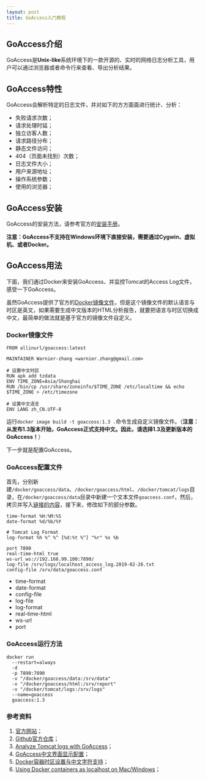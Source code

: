 ```yaml
---
layout: post
title: GoAccess入门教程
---
```


## GoAccess介绍

GoAccess是**Unix-like**系统环境下的一款开源的、实时的网络日志分析工具，用户可以通过浏览器或者命令行来查看、导出分析结果。

## GoAccess特性

GoAccess会解析特定的日志文件，并对如下的方方面面进行统计、分析：

* 失败请求次数；
* 请求处理时延；
* 独立访客人数；
* 请求路径分布；
* 静态文件访问；
* 404（页面未找到）次数；
* 日志文件大小；
* 用户来源地址；
* 操作系统参数；
* 使用的浏览器；

## GoAccess安装

GoAccess的安装方法，请参考官方的[安装手册](https://goaccess.io/download)。

**注意：GoAccess不支持在Windows环境下直接安装，需要通过Cygwin、虚拟机、或者Docker。**

## GoAccess用法

下面，我们通过Docker来安装GoAccess、并监控Tomcat的Access Log文件，感受一下GoAccess。

虽然GoAccess提供了官方的[Docker镜像文件](https://hub.docker.com/r/allinurl/goaccess)，但是这个镜像文件的默认语言与时区是英文，如果需要生成中文版本的HTML分析报告，就要把语言与时区切换成中文，最简单的做法就是基于官方的镜像文件自定义。

### Docker镜像文件

```
FROM allinurl/goaccess:latest

MAINTAINER Warnier-zhang <warnier.zhang@gmail.com>

# 设置中文时区
RUN apk add tzdata
ENV TIME_ZONE=Asia/Shanghai
RUN /bin/cp /usr/share/zoneinfo/$TIME_ZONE /etc/localtime && echo $TIME_ZONE > /etc/timezone

# 设置中文语言
ENV LANG zh_CN.UTF-8
```

运行`docker image build -t goaccess:1.3 .`命令生成自定义镜像文件。（**注意：从发布1.3版本开始，GoAccess正式支持中文。因此，请选择1.3及更新版本的GoAccess！**）

下一步就是配置GoAccess。

### GoAccess配置文件 

首先，分别新建`/docker/goaccess/data`、`/docker/goaccess/html`、`/docker/tomcat/logs`目录，在`/docker/goaccess/data`目录中新建一个文本文件`goaccess.conf`，然后，拷贝并写入[链接的内容](https://raw.githubusercontent.com/allinurl/goaccess/master/config/goaccess.conf)，接下来，修改如下的部分参数。

```
time-format %H:%M:%S
date-format %d/%b/%Y

# Tomcat Log Format
log-format %h %^ %^ [%d:%t %^] "%r" %s %b

port 7890
real-time-html true
ws-url ws://192.168.99.100:7890/
log-file /srv/logs/localhost_access_log.2019-02-26.txt
config-file /srv/data/goaccess.conf
```

* time-format
* date-format
* config-file
* log-file
* log-format
* real-time-html
* ws-url
* port


### GoAccess运行方法

```
docker run 
  --restart=always 
  -d 
  -p 7890:7890 
  -v "/docker/goaccess/data:/srv/data"         
  -v "/docker/goaccess/html:/srv/report"       
  -v "/docker/tomcat/logs:/srv/logs"           
  --name=goaccess 
  goaccess:1.3
```

### 参考资料

1. [官方网站](https://goaccess.io/)；
2. [Github官方仓库](https://github.com/allinurl/goaccess)；
3. [Analyze Tomcat logs with GoAccess](http://www.fepede.net/blog/2016/05/analyze-tomcat-logs-goaccess/)；
4. [GoAccess中文界面显示配置](https://blog.51cto.com/linuxg/2335007)；
5. [Docker容器时区设置与中文字符支持](https://segmentfault.com/a/1190000005026503)；
6. [Using Docker containers as localhost on Mac/Windows](https://www.jhipster.tech/tips/020_tip_using_docker_containers_as_localhost_on_mac_and_windows.html)；

